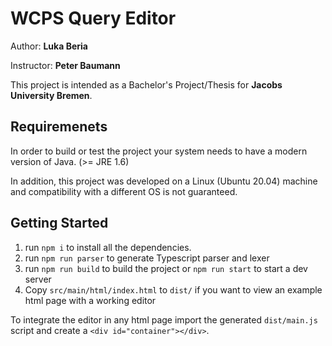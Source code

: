 # WCPS Query Editor

Author: **Luka Beria**

Instructor: **Peter Baumann**

This project is intended as a Bachelor's Project/Thesis for **Jacobs University Bremen**.

## Requiremenets
In order to build or test the project your system needs to have a modern version of Java. (>= JRE 1.6)

In addition, this project was developed on a Linux (Ubuntu 20.04) machine and compatibility with a different OS is not guaranteed.

## Getting Started

1. run `npm i` to install all the dependencies.
2. run `npm run parser` to generate Typescript parser and lexer
3. run `npm run build` to build the project or `npm run start` to start a dev server
4. Copy `src/main/html/index.html` to `dist/` if you want to view an example html page with a working editor

To integrate the editor in any html page import the generated `dist/main.js` script and create a `<div id="container"></div>`.
